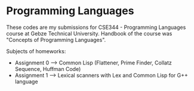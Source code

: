 # Programming Languages

These codes are my submissions for CSE344 - Programming Languages course at Gebze Technical University.
Handbook of the course was "Concepts of Programming Languages".

Subjects of homeworks:
- Assignment 0 --> Common Lisp (Flattener, Prime Finder, Collatz Sequence, Huffman Code)
- Assignment 1 --> Lexical scanners with Lex and Common Lisp for G++ language